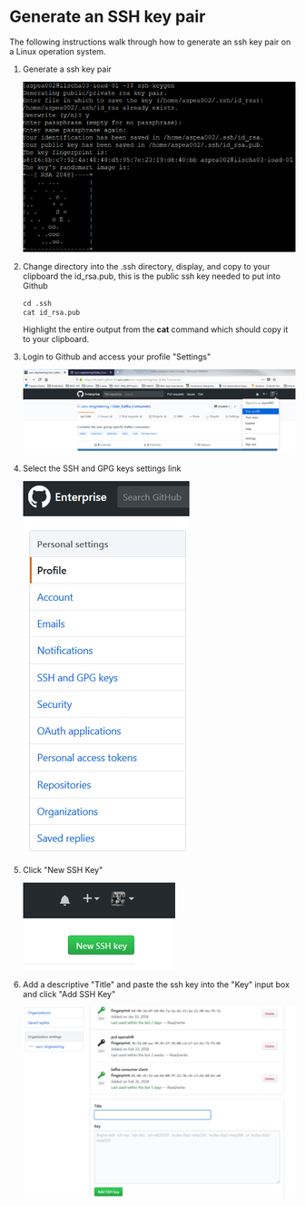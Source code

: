 # Generate an SSH key pair
The following instructions walk through how to generate an ssh key pair on a Linux operation system.

1. Generate a ssh key pair

    ![Generate ssh key pair](/images/linux_ssh_keygen.png)

1. Change directory into the .ssh directory, display, and copy to your clipboard the id_rsa.pub, this is the public ssh key needed to put into Github

    ```
    cd .ssh
    cat id_rsa.pub
    ```

    Highlight the entire output from the **cat** command which should copy it to your clipboard.

1. Login to Github and access your profile "Settings"

    ![Github profile settings](/images/profile_settings.png)

1. Select the SSH and GPG keys settings link

    ![SSH settings link](/images/ssh_gpg_keys.png)

1. Click "New SSH Key"

    ![New ssh key](/images/new_ssh_key.png)

1. Add a descriptive "Title" and paste the ssh key into the "Key" input box and click "Add SSH Key"

    ![Add a new ssh Key](/images/add_pub_ssh_key.png)
